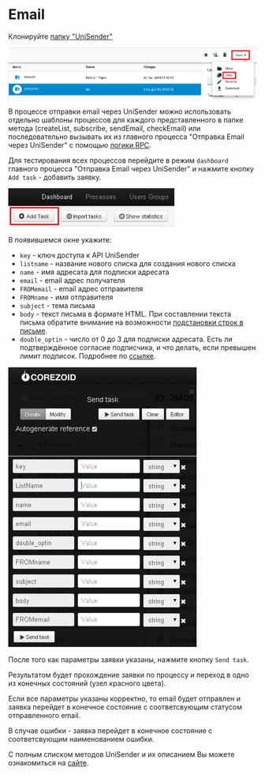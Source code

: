# Email

Клонируйте [папку "UniSender"](https://admin.corezoid.com/folder/conv/2391)

![](../img/clone_folder.png)

В процессе отправки email через UniSender можно использовать отдельно шаблоны процессов для каждого представленного в папке метода (createList, subscribe, sendEmail, checkEmail) или последовательно вызывать их из главного процесса "Отправка Email через UniSender" с помощью [логики RPC](../../interface/nodes/rpc/README.md).

Для тестирования всех процессов перейдите в режим `dashboard` главного процесса "Отправка Email через UniSender" и нажмите кнопку `Add task` - добавить заявку.

![](../img/mandrill_dashboard.png)

В появившемся окне укажите:
*   `key` - ключ доступа к API UniSender
*   `listname` - название нового списка для создания нового списка
*   `name` - имя адресата для подписки адресата
*   `email` - еmail адрес получателя
*   `FROMemail` - еmail адрес отправителя
*   `FROMname` - имя отправителя
*   `subject` - тема письма
*   `body` - текст письма в формате HTML.
При составлении текста письма обратите внимание на возможности [подстановки строк в письме](https://support.unisender.com/index.php?/Knowledgebase/Article/View/35/0/podstnovk-strok-v-pisme).
*   `double_optin` - число от 0 до 3 для подписки адресата. Есть ли подтверждённое согласие подписчика, и что делать, если превышен лимит подписок. Подробнее по [ссылке](https://support.unisender.com/index.php?/Knowledgebase/Article/View/57/0/subscribe---podpist-drest-n-odin-ili-neskolko-spiskov-rssylki).

![unisender_add_task](../img/unisender_add_task.png)


После того как параметры заявки указаны, нажмите кнопку `Send task`.

Результатом будет прохождение заявки по процессу и переход в одно из конечных состояний (узел красного цвета).

Если все параметры указаны корректно, то еmail будет отправлен и заявка перейдет в конечное состояние с соответсвующим статусом отправленного еmail.

В случае ошибки - заявка перейдет в конечное состояние с соответсвующим наименованием ошибки.

С полным списком методов UniSender и их описанием Вы можете ознакомиться на [сайте](http://www.unisender.com/ru/features/integration-api/).
